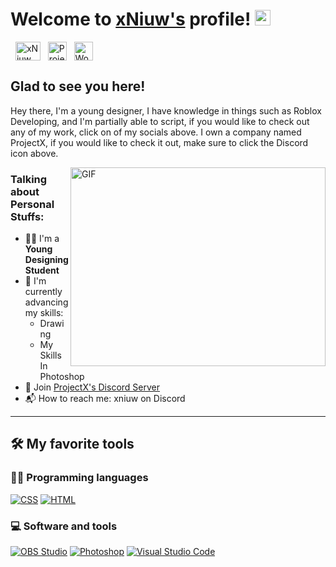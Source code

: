 # Welcome to [xNiuw's](https://the-xniuw.github.io/) profile! <a href="#"><img src="https://media.giphy.com/media/hvRJCLFzcasrR4ia7z/giphy.gif" width="25px"></a>

&nbsp;
<a href="https://twitter.com/xniuw" target="_blank"><img align="center" src="https://raw.githubusercontent.com/rahuldkjain/github-profile-readme-generator/master/src/images/icons/Social/twitter.svg" alt="xNiuw" height="30" width="40" /></a>
&nbsp;
<a href="https://discord.gg/xQzGFbD7cS" target="_blank"><img align="center" src="https://static-00.iconduck.com/assets.00/discord-icon-2048x2048-nnt62s2u.png" alt="ProjectX Discord Server" height="30" width="30" /></a>
&nbsp;
<a href="https://www.youtube.com/channel/UC-_QdhMJOsQORkm9ZVqS_0w" target="_blank"><img align="center" src="https://www.freeiconspng.com/thumbs/youtube-logo-png/hd-youtube-logo-png-transparent-background-20.png" alt="Would You Rather?" height="30" width="30" /></a>
&nbsp;



## Glad to see you here!
Hey there, I'm a young designer, I have knowledge in things such as Roblox Developing, and I'm partially able to script, if you would like to check out any of my work, click on of my socials above.
I own a company named ProjectX, if you would like to check it out, make sure to click the Discord icon above.

<img align="right" alt="GIF" src="https://media.itsnicethat.com/original_images/yiting-nan-YN_SVA_Motion_Screening_2022_02.gif" width="408" height="318" />


### Talking about Personal Stuffs:

- 👨‍🎓 I'm a **Young Designing Student**
- 🌱 I'm currently advancing my skills:
  - Drawing
  - My Skills In Photoshop
- 👯 Join [ProjectX's Discord Server](https://discord.gg/xQzGFbD7cS)
- 📬 How to reach me: xniuw on Discord

---

## 🛠️ My favorite tools

### 👨‍💻 Programming languages

<p>
    <a href="#"><img alt="CSS" src="https://img.shields.io/badge/CSS-1572B6.svg?logo=css3&logoColor=white"></a>
    <a href="#"><img alt="HTML" src="https://img.shields.io/badge/HTML-E34F26.svg?logo=html5&logoColor=white"></a>
</p>

### 💻 Software and tools

<p>
    <a href="#"><img alt="OBS Studio" src="https://img.shields.io/badge/-OBS%20Studio-302E31?logo=obs-studio&logoColor=white"></a>
    <a href="#"><img alt="Photoshop" src="https://img.shields.io/badge/-Stack%20Overflow-FE7A16?logo=stack-overflow&logoColor=white"></a>
    <a href="#"><img alt="Visual Studio Code" src="https://img.shields.io/badge/Visual%20Studio%20Code-0078d7.svg?logo=visual-studio-code&logoColor=white"></a>
</p>
